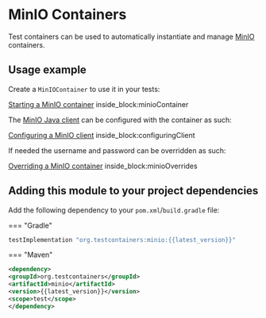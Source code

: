 # MinIO Containers

Test containers can be used to automatically instantiate and manage [MinIO](https://min.io) containers.

## Usage example

Create a `MinIOContainer` to use it in your tests:
<!--codeinclude-->
[Starting a MinIO container](../../modules/minio/src/test/java/org/testcontainers/containers/MinIOContainerTest.java) inside_block:minioContainer
<!--/codeinclude-->

The [MinIO Java client](https://min.io/docs/minio/linux/developers/java/API.html) can be configured with the container as such:
<!--codeinclude-->
[Configuring a MinIO client](../../modules/minio/src/test/java/org/testcontainers/containers/MinIOContainerTest.java) inside_block:configuringClient
<!--/codeinclude-->

If needed the username and password can be overridden as such:
<!--codeinclude-->
[Overriding a MinIO container](../../modules/minio/src/test/java/org/testcontainers/containers/MinIOContainerTest.java) inside_block:minioOverrides
<!--/codeinclude-->

## Adding this module to your project dependencies

Add the following dependency to your `pom.xml`/`build.gradle` file:

=== "Gradle"
```groovy
testImplementation "org.testcontainers:minio:{{latest_version}}"
```

=== "Maven"
```xml
<dependency>
<groupId>org.testcontainers</groupId>
<artifactId>minio</artifactId>
<version>{{latest_version}}</version>
<scope>test</scope>
</dependency>
```
